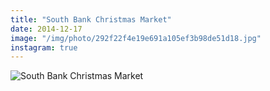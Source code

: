 ```yaml
---
title: "South Bank Christmas Market"
date: 2014-12-17
image: "/img/photo/292f22f4e19e691a105ef3b98de51d18.jpg"
instagram: true
---
```


![South Bank Christmas Market](/img/photo/292f22f4e19e691a105ef3b98de51d18.jpg)
